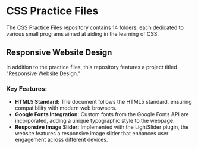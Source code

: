 # CSS Practice Files

The CSS Practice Files repository contains 14 folders, each dedicated to various small programs aimed at aiding in the learning of CSS.

## Responsive Website Design

In addition to the practice files, this repository features a project titled "Responsive Website Design."

### Key Features:

- **HTML5 Standard:** The document follows the HTML5 standard, ensuring compatibility with modern web browsers.
- **Google Fonts Integration:** Custom fonts from the Google Fonts API are incorporated, adding a unique typographic style to the webpage.
- **Responsive Image Slider:** Implemented with the LightSlider plugin, the website features a responsive image slider that enhances user engagement across different devices.


